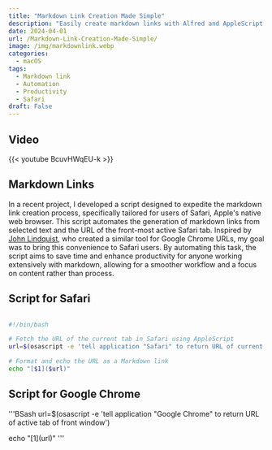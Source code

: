 ```yaml
---
title: "Markdown Link Creation Made Simple"
description: "Easily create markdown links with Alfred and AppleScript."
date: 2024-04-01
url: /Markdown-Link-Creation-Made-Simple/
image: /img/markdownlink.webp
categories:
  - macOS 
tags:
  - Markdown link
  - Automation
  - Productivity
  - Safari
draft: False
---
```

## Video
{{< youtube BcuvHWqEU-k >}}

## Markdown Links
In a recent project, I developed a script designed to expedite the markdown link creation process, specifically tailored for users of Safari, Apple's native web browser. This script automates the generation of markdown links from selected text and the URL of the front-most active Safari tab. Inspired by [John Lindquist](https://johnlindquist.com/generate-markdown-links-from-your-selected-text-and-chromes-current-url-using-alfred/), who created a similar tool for Google Chrome URLs, my goal was to bring this convenience to Safari users. By automating this task, the script aims to save time and enhance productivity for anyone working extensively with markdown, allowing for a smoother workflow and a focus on content rather than process.

## Script for Safari
```Bash

#!/bin/bash

# Fetch the URL of the current tab in Safari using AppleScript
url=$(osascript -e 'tell application "Safari" to return URL of current tab of window 1')

# Format and echo the URL as a Markdown link
echo "[$1]($url)"
```
## Script for Google Chrome

'''BSash
url=$(osascript -e 'tell application "Google Chrome" to return URL of active tab of front window')

echo "[$1]($url)"
'''